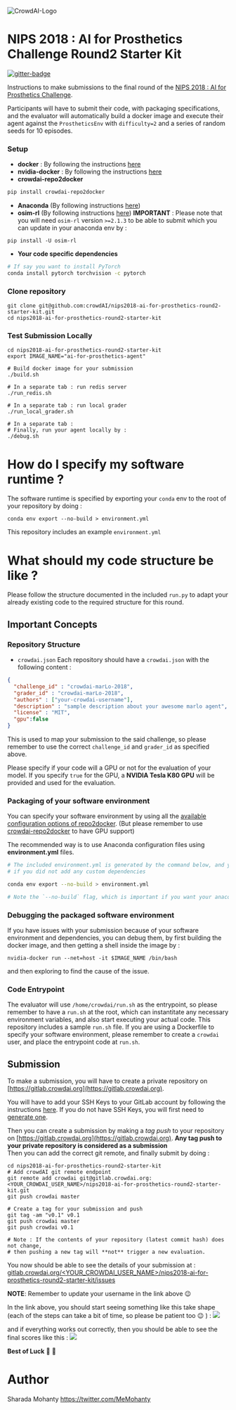 ![CrowdAI-Logo](https://github.com/crowdAI/crowdai/raw/master/app/assets/images/misc/crowdai-logo-smile.svg?sanitize=true)
# NIPS 2018 : AI for Prosthetics Challenge Round2 Starter Kit
[![gitter-badge](https://badges.gitter.im/crowdAI/NIPS-Learning-To-Run-Challenge.png)](https://gitter.im/crowdAI/NIPS-Learning-To-Run-Challenge)   

Instructions to make submissions to the final round of the [NIPS 2018 : AI for  Prosthetics Challenge](https://www.crowdai.org/challenges/nips-2018-ai-for-prosthetics-challenge).

Participants will have to submit their code, with packaging specifications, and the evaluator will automatically build a docker image and execute their agent against the `ProstheticsEnv` with `difficulty=2` and a series of random seeds for 10 episodes.

### Setup
* **docker** : By following the instructions [here](https://docs.docker.com/install/linux/docker-ce/ubuntu/)
* **nvidia-docker** : By following the instructions [here](https://github.com/nvidia/nvidia-docker/wiki/Installation-(version-2.0))
* **crowdai-repo2docker**
```sh
pip install crowdai-repo2docker
```
* **Anaconda** (By following instructions [here](https://www.anaconda.com/download)) 
* **osim-rl** (By following instructions [here](http://github.com/stanfordnmbl/osim-rl/))
**IMPORTANT** : Please note that you will need `osim-rl` version `>=2.1.3` to be able to submit which you can update in your anaconda env by :
```
pip install -U osim-rl
```
* **Your code specific dependencies**
```sh
# If say you want to install PyTorch
conda install pytorch torchvision -c pytorch
```

### Clone repository 
```
git clone git@github.com:crowdAI/nips2018-ai-for-prosthetics-round2-starter-kit.git
cd nips2018-ai-for-prosthetics-round2-starter-kit
```

### Test Submission Locally
```
cd nips2018-ai-for-prosthetics-round2-starter-kit
export IMAGE_NAME="ai-for-prosthetics-agent"

# Build docker image for your submission
./build.sh

# In a separate tab : run redis server 
./run_redis.sh 

# In a separate tab : run local grader 
./run_local_grader.sh

# In a separate tab :
# Finally, run your agent locally by :
./debug.sh
```

# How do I specify my software runtime ?
The software runtime is specified by exporting your `conda` env to the root 
of your repository by doing : 
```
conda env export --no-build > environment.yml
```
This repository includes an example `environment.yml`

# What should my code structure be like ?

Please follow the structure documented in the included `run.py` to adapt 
your already existing code to the required structure for this round.

## Important Concepts

### Repository Structure
* `crowdai.json`
  Each repository should have a `crowdai.json` with the following content : 
```json
{
  "challenge_id" : "crowdai-marLo-2018",
  "grader_id" : "crowdai-marLo-2018",
  "authors" : ["your-crowdai-username"],
  "description" : "sample description about your awesome marlo agent",
  "license" : "MIT",
  "gpu":false
}
```
This is used to map your submission to the said challenge, so please remember to use the correct `challenge_id` and `grader_id` as specified above.

Please specify if your code will a GPU or not for the evaluation of your model. If you specify `true` for the GPU, a **NVIDIA Tesla K80 GPU** will be provided and used for the evaluation.

### Packaging of your software environment
You can specify your software environment by using all the [available configuration options of repo2docker](https://repo2docker.readthedocs.io/en/latest/config_files.html). (But please remember to use [crowdai-repo2docker](https://pypi.org/project/crowdai-repo2docker/) to have GPU support)   

The recommended way is to use Anaconda configuration files using **environment.yml** files.

```sh 
# The included environment.yml is generated by the command below, and you do not need to run it again 
# if you did not add any custom dependencies

conda env export --no-build > environment.yml

# Note the `--no-build` flag, which is important if you want your anaconda env to be replicable across all 
```

### Debugging the packaged software environment

If you have issues with your submission because of your software environment and dependencies, you can debug them, by first building the docker image, and then getting a shell inside the image by : 
```
nvidia-docker run --net=host -it $IMAGE_NAME /bin/bash 
```
and then exploring to find the cause of the issue.

### Code Entrypoint
The evaluator will use `/home/crowdai/run.sh` as the entrypoint, so please remember to have a `run.sh` at the root, which can instantitate any necessary environment variables, and also start executing your actual code. This repository includes a sample `run.sh` file.
If you are using a Dockerfile to specify your software environment, please remember to create a `crowdai` user, and place the entrypoint code at `run.sh`.

## Submission 
To make a submission, you will have to create a private repository on [https://gitlab.crowdai.org](https://gitlab.crowdai.org).

You will have to add your SSH Keys to your GitLab account by following the instructions [here](https://docs.gitlab.com/ee/gitlab-basics/create-your-ssh-keys.html).
If you do not have SSH Keys, you will first need to [generate one](https://docs.gitlab.com/ee/ssh/README.html#generating-a-new-ssh-key-pair).

Then you can create a submission by making a *tag push* to your repository on [https://gitlab.crowdai.org](https://gitlab.crowdai.org). **Any tag push to your private repository is considered as a submission**   
Then you can add the correct git remote, and finally submit by doing : 

```
cd nips2018-ai-for-prosthetics-round2-starter-kit
# Add crowdAI git remote endpoint
git remote add crowdai git@gitlab.crowdai.org:<YOUR_CROWDAI_USER_NAME>/nips2018-ai-for-prosthetics-round2-starter-kit.git
git push crowdai master

# Create a tag for your submission and push
git tag -am "v0.1" v0.1
git push crowdai master
git push crowdai v0.1

# Note : If the contents of your repository (latest commit hash) does not change, 
# then pushing a new tag will **not** trigger a new evaluation.
```
You now should be able to see the details of your submission at : 
[gitlab.crowdai.org/<YOUR_CROWDAI_USER_NAME>/nips2018-ai-for-prosthetics-round2-starter-kit/issues](gitlab.crowdai.org/<YOUR_CROWDAI_USER_NAME>/nips2018-ai-for-prosthetics-round2-starter-kit/issues)

**NOTE**: Remember to update your username in the link above :wink:

In the link above, you should start seeing something like this take shape (each of the steps can take a bit of time, so please be patient too :wink: ) : 
![](https://i.imgur.com/Kc7M8zH.png)

and if everything works out correctly, then you should be able to see the final scores like this : 
![](blob:https://imgur.com/f77bbb3a-e0cb-4a4a-8f37-c9852dab0189)

**Best of Luck** :tada: :tada:


# Author 
Sharada Mohanty <https://twitter.com/MeMohanty>
